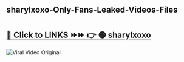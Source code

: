 
 ## sharylxoxo-Only-Fans-Leaked-Videos-Files

# <h2><a href="https://mediaupload.pro?sharylxoxo">🔗 Click to LINKS ⏩⏩ 👉 🟢 sharylxoxo </a></h2>

<a href="https://mediaupload.pro?sharylxoxo" rel="nofollow" data-target="animated-image.originalLink"><img src="https://i.ibb.co.com/xMMVF88/686577567.gif" alt="Viral Video Original" style="max-width: 100%; display: inline-block;" data-target="animated-image.originalImage"></a>
